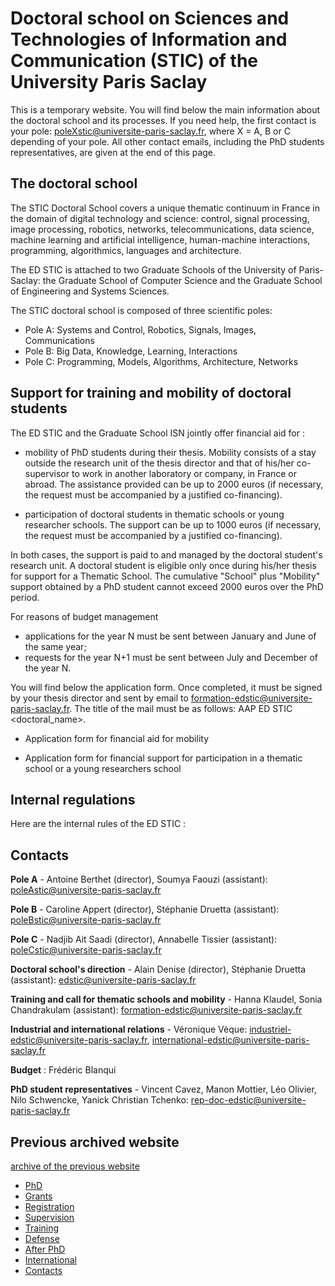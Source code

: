# Doctoral school on Sciences and Technologies of Information and Communication (STIC) of the University Paris Saclay

This is a temporary website. You will find below the main information about the doctoral school and its processes. If you need help, the first contact is your pole: poleXstic@universite-paris-saclay.fr, where X = A, B or C depending of your pole. All other contact emails, including the PhD students representatives, are given at the end of this page.

## The doctoral school

The STIC Doctoral School covers a unique thematic continuum in France in the domain of digital technology and science: control, signal processing, image processing, robotics, networks, telecommunications, data science, machine learning and artificial intelligence, human-machine interactions, programming, algorithmics, languages and architecture.

The ED STIC is attached to two Graduate Schools of the University of Paris-Saclay: the Graduate School of Computer Science and the Graduate School of Engineering and Systems Sciences.

The STIC doctoral school is composed of three scientific poles:

- Pole A: Systems and Control, Robotics, Signals, Images, Communications
- Pole B: Big Data, Knowledge, Learning, Interactions
- Pole C: Programming, Models, Algorithms, Architecture, Networks

## Support for training and mobility of doctoral students

The ED STIC and the Graduate School ISN jointly offer financial aid for :

- mobility of PhD students during their thesis. Mobility consists of a stay outside the research unit of the thesis director and that of his/her co-supervisor to work in another laboratory or company, in France or abroad. The assistance provided can be up to 2000 euros (if necessary, the request must be accompanied by a justified co-financing).

- participation of doctoral students in thematic schools or young researcher schools.  The support can be up to 1000 euros (if necessary, the request must be accompanied by a justified co-financing).

In both cases, the support is paid to and managed by the doctoral student's research unit. A doctoral student is eligible only once during his/her thesis for support for a Thematic School.  The cumulative "School" plus "Mobility" support obtained by a PhD student cannot exceed 2000 euros over the PhD period.

For reasons of budget management

- applications for the year N must be sent between January and June of the same year;
- requests for the year N+1 must be sent between July and December of the year N.

You will find below the application form. Once completed, it must be signed by your thesis director and sent by email to formation-edstic@universite-paris-saclay.fr. The title of the mail must be as follows: AAP ED STIC <doctoral_name>.

- Application form for financial aid for mobility

- Application form for financial support for participation in a thematic school or a young researchers school

## Internal regulations

Here are the internal rules of the ED STIC : 

## Contacts

**Pole A** - Antoine Berthet (director), Soumya Faouzi (assistant): poleAstic@universite-paris-saclay.fr

**Pole B** - Caroline Appert (director), Stéphanie Druetta (assistant): poleBstic@universite-paris-saclay.fr

**Pole C** - Nadjib Ait Saadi (director), Annabelle Tissier (assistant): poleCstic@universite-paris-saclay.fr

**Doctoral school's direction** - Alain Denise (director), Stéphanie Druetta (assistant): edstic@universite-paris-saclay.fr

**Training and call for thematic schools and mobility** - Hanna Klaudel,  Sonia Chandrakulam (assistant): formation-edstic@universite-paris-saclay.fr

**Industrial and international relations** - Véronique Vèque: industriel-edstic@universite-paris-saclay.fr, international-edstic@universite-paris-saclay.fr

**Budget** : Frédéric Blanqui

**PhD student representatives** - Vincent Cavez, Manon Mottier, Léo Olivier, Nilo Schwencke, Yanick Christian Tchenko: rep-doc-edstic@universite-paris-saclay.fr

## Previous archived website

[archive of the previous website](https://web.archive.org/web/20230702024256/https://www.universite-paris-saclay.fr/en/doctoral-schools/sciences-and-technologies-information-and-communication)

- [PhD](phd.md)
- [Grants](grants.md)
- [Registration](registration.md)
- [Supervision](supervision.md)
- [Training](training.md)
- [Defense](defense.md)
- [After PhD](after.md)
- [International](international.md)
- [Contacts](contact.md)
